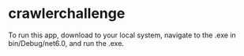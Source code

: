 # crawlerchallenge

To run this app, download to your local system, navigate to the .exe in bin/Debug/net6.0, and run the .exe. 
